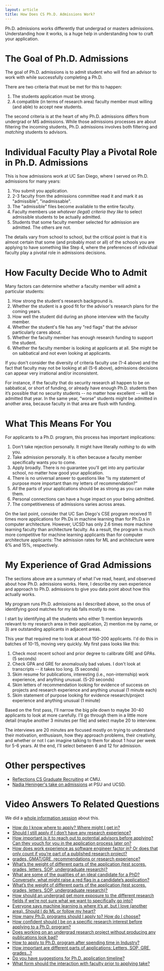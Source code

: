 ```yaml
---
layout: article
title: How Does CS Ph.D. Admissions Work?
--- 
```


Ph.D. admissions works differently that undergrad or masters admissions.
Understanding how it works, is a huge help in understanding how to craft your
application.

# The Goal of Ph.D. Admissions

The goal of Ph.D. admissions is to admit student who will find an advisor to
work with while successfully completing a Ph.D.

There are two criteria that must be met for this to happen:

1. The students application must be strong.
2. A compatible (in terms of research area) faculty member must willing (and able) to accept new students.

The second criteria is at the heart of why Ph.D. admissions differs from
undergrad or MS admissions.  While those admissions processes are about
filtering the incoming students, Ph.D. admissions involves both filtering and
*matching* students to advisors.

# Individual Faculty Play a Pivotal Role in Ph.D. Admissions

This is how admissions work at UC San Diego, where I served on Ph.D. admissions for
many years:

1. You submit you application.
2. 2-3 faculty from the admissions committee read it and mark it as "admissible", "inadmissable".
3. The "admissible" files become available to the entire faculty.
4. Faculty members use *whatever (legal) criteria they like* to select admissible students to be actually admitted.
5. Students that some faculty member selected for admission are admitted.  The others are not.

The details vary from school to school, but the critical point is
that it is almost certain that some (and probably most or all) of the schools
you are applying to have something like Step 4, where the preferences of
individual faculty play a pivotal role in admissions decisions.

# How Faculty Decide Who to Admit

Many factors can determine whether a faculty member will admit a particular students:

1. How strong the student's research background is.
2. Whether the student is a good fit for the advisor's research plans for the coming years.
3. How well the student did during an phone interview with the faculty member.
4. Whether the student's file has any "red flags" that the advisor particularly cares about.
5. Whether the faculty member has enough research funding to support the student.
6. Whether the faculty member is looking at applicants at all.  She might be on sabbatical and not even looking at applicants.

If you don't consider the diversity of criteria faculty use (1-4 above) and the
fact that faculty may not be looking at all (5-6 above), admissions decisions
can appear very irrational and/or inconsistent.

For instance, if the faculty that do security research all happen to be on
sabbatical, or short of funding, or already have enough Ph.D. students then
it’s possible that no security students -- no matter how excellent -- will be
admitted that year.  In the same year, “worse” students might be admitted in
another area, because faculty in that area are flush with funding.

# What This Means For You

For applicants to a Ph.D. program, this process has important implications:

1. Don't take rejection personally.  It might have literally _nothing_ to do with you.
2. Take admission personally.  It is often because a faculty member specifically wants *you* to come.
3. Apply broadly.  There is no guarantee you'll get into any particular school, no matter how good your application.
4. There is no universal answer to questions like "Is my statement of purpose more important than my letters of recommendation?"
5. *All* the parts of your applications should be as strong as you can make them.
6. Personal connections can have a huge impact on your being admitted.
7. The competitiveness of admissions varies across areas.

On the last point, consider that UC San Diego's CSE program received 11 times
more applications for Ph.Ds in machine learning than for Ph.D.s in computer
architecture.  However, UCSD has only 2.6 times more machine learning faculty
than architecture faculty.  As a result, the program is much more competitive for
machine learning applicants than for computer architecture applicants: The
admission rates for ML and architecture were 6% and 15%, respectively.

# My Experience of Grad Admissions

The sections above are a summary of what I've read, heard, and observed about
how Ph.D. admissions works.  Here, I describe my own experience and approach to
Ph.D. admissions to give you data point about how this actually works.

My program runs Ph.D. admissions as I described above, so the onus of identifying good
matches for my lab falls mostly to me.

I start by identifying all the students who either 1) mention keywords
relevant to my research area in their application,
2) mention me by name, or 3) are outstanding applicants in adjacent areas.

This year that required me to look at about 150-200 applicants.  I'd do this in batches
of 10-15, moving very quickly.  My first pass looks like this:

1. Check most recent school and prior degree to calibrate GRE and GPAs. (5 seconds)
2. Check GPA and GRE for anomalously bad values.  I don't look at transcripts -- it takes too long. (5 seconds)
3. Skim resume for publications, interesting (i.e., non-internship) work experience, and anything unusual. (5-20 seconds)
4. Skim letters of recommendation looking for evidence of success on projects and research experience and anything unusual (1 minute each)
5. Skim statement of purpose looking for evidence research/project experience and anything unusual (1 minute)

Based on the first pass, I'll narrow the big pile down to maybe 30-40
applicants to look at more carefully.  I'll go through them in a little more
detail (maybe another 3 minutes per file) and select maybe 20 to interview.

The interviews are 20 minutes are focused mostly on trying to understand their
motivation, enthusiasm, how they approach problems, their creativity, and
whether or not I can imagine talking to them for about 1 hour per week for 5-6
years.  At the end, I'll select between 6 and 12 for admission.

# Other perspectives

* [Reflections CS Graduate Recruiting](https://da-data.blogspot.com/2015/03/reflecting-on-cs-graduate-admissions.html) at CMU.
* [Nadia Heninger's take on admissions](https://youtu.be/thZdtIQ3i_g) at PSU and UCSD.

# Video Answers To Related Questions

We did a [whole information session](https://www.youtube.com/watch?v=151sL2rTLXA) about this.

* [How do I know where to apply? Where might I get in? ](https://www.youtube.com/watch?v=BWJKhhgPcf4&t=2144s)
* [Should I still apply if I don’t have any research experience? ](https://www.youtube.com/watch?v=BWJKhhgPcf4&t=779s)
* [​ How important is it to reach out to potential advisors before applying? Can they vouch for you in the application process later on? ](https://www.youtube.com/watch?v=thZdtIQ3i_g&t=3163s)
* [How does work experience as software engineer factor in? Or does that only count if you’re part of a published research project? ](https://www.youtube.com/watch?v=thZdtIQ3i_g&t=1696s)
* [grades, GMAT/GRE, recommendations or research experience? ](MS)
* [What’s the weight of different parts of the application (test scores, grades, letters, SOP, undergraduate research)?](https://www.youtube.com/watch?v=thZdtIQ3i_g&t=934s)
* [What are some of the qualities of an ideal candidate for a PhD? Conversely, what might raise a red flag in a candidate’s application? ](https://www.youtube.com/watch?v=BWJKhhgPcf4&t=457s)
* [What’s the weight of different parts of the application (test scores, grades, letters, SOP, undergraduate research)? ](https://www.youtube.com/watch?v=BWJKhhgPcf4&t=451s)
* [How should an undergrad get more exposure to the different research fields if we’re not sure what we want to specifically go into? ](https://www.youtube.com/watch?v=BWJKhhgPcf4&t=1475s)
* [Everyone says machine learning is where it’s at, but I love (another area).  Should I do ML or follow my heart?](https://www.youtube.com/watch?v=4j6Iu0fzJuA&t=3063s)
* [How many Ph.D. programs should I apply to? How do I choose?](https://www.youtube.com/watch?v=151sL2rTLXA&t=391s)
* [How confident should I be on a specific research interest before applying to a Ph.D. program?](https://www.youtube.com/watch?v=151sL2rTLXA&t=831s)
* [Does working on an undergrad research project without producing any publications look bad?](https://www.youtube.com/watch?v=151sL2rTLXA&t=1762s)
* [How to apply to Ph.D. program after spending time in Industry?](https://www.youtube.com/watch?v=151sL2rTLXA&t=2088s)
* [How important are different parts of applications: Letters, SOP, GRE, grades…?](https://www.youtube.com/watch?v=151sL2rTLXA&t=2623s)
* [Do you have suggestions for Ph.D. application timeline?](https://www.youtube.com/watch?v=151sL2rTLXA&t=3134s)
* [What form should the interaction with faculty prior to applying take?](https://www.youtube.com/watch?v=151sL2rTLXA&t=3377s)
